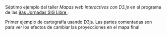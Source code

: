 Séptimo ejemplo del taller *Mapas web interactivos con D3.js* en el programa de las [9as Jornadas SIG Libre ](http://www.sigte.udg.edu/jornadassiglibre/programa/talleres/).
 
Primer ejemplo de cartografía usando D3js. Las partes comentadas son para ver los efectos de cambiar las proyecciones en el mapa final.